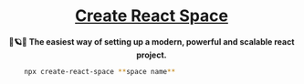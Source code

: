 <!-- HEADER -->

<p align="center">
    <a href="https://github.com/space-rx/templates">
        <h1 align="center">Create React Space</h1>
    </a>
    <p align="center">
        <b>🔭🪐🚀 The easiest way of setting up a modern, powerful and scalable react project.</b>
        <br />
    </p>
</p>

<!-- BODY -->

```sh
    npx create-react-space **space name**
```
